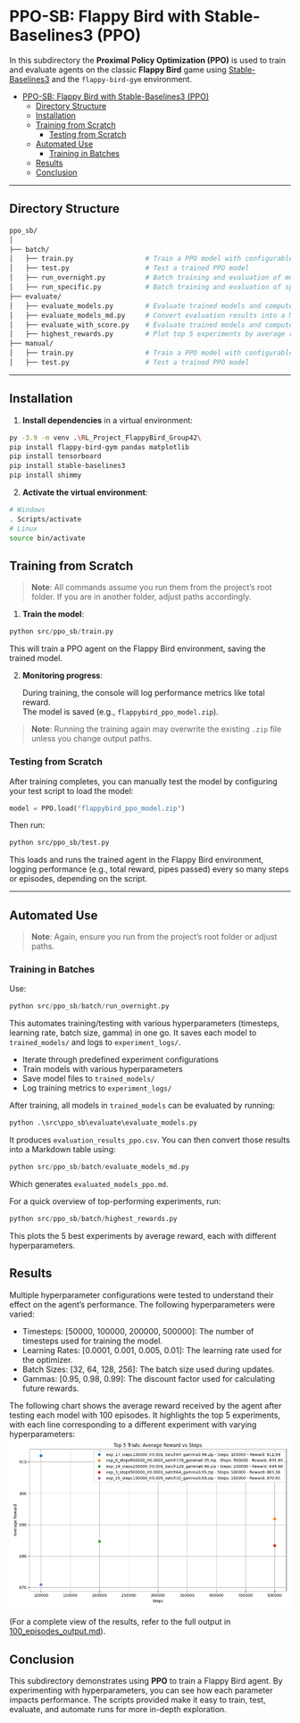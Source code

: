 #  PPO-SB: Flappy Bird with Stable-Baselines3 (PPO)

In this subdirectory the **Proximal Policy Optimization (PPO)** is used to train and evaluate agents on the classic **Flappy Bird** game using [Stable-Baselines3](https://github.com/DLR-RM/stable-baselines3) and the `flappy-bird-gym` environment.
- [PPO-SB: Flappy Bird with Stable-Baselines3 (PPO)](#ppo-sb-flappy-bird-with-stable-baselines3-ppo)
  - [Directory Structure](#directory-structure)
  - [Installation](#installation)
  - [Training from Scratch](#training-from-scratch)
    - [Testing from Scratch](#testing-from-scratch)
  - [Automated Use](#automated-use)
    - [Training in Batches](#training-in-batches)
  - [Results](#results)
  - [Conclusion](#conclusion)


---

## Directory Structure

```sh
ppo_sb/
│
├── batch/
│   ├── train.py                  # Train a PPO model with configurable hyperparameters
│   ├── test.py                   # Test a trained PPO model
│   ├── run_overnight.py          # Batch training and evaluation of multiple models
│   ├── run_specific.py           # Batch training and evaluation of specific hyperparameters
├── evaluate/
│   ├── evaluate_models.py        # Evaluate trained models and compute metrics
│   ├── evaluate_models_md.py     # Convert evaluation results into a Markdown table
│   ├── evaluate_with_score.py    # Evaluate trained models and compute metrics with passes pipes
│   ├── highest_rewards.py        # Plot top 5 experiments by average reward
├── manual/
│   ├── train.py                  # Train a PPO model with configurable hyperparameters
│   ├── test.py                   # Test a trained PPO model
```

---
## Installation

1. **Install dependencies** in a virtual environment:

```sh
py -3.9 -m venv .\RL_Project_FlappyBird_Group42\
pip install flappy-bird-gym pandas matplotlib
pip install tensorboard
pip install stable-baselines3
pip install shimmy
```

2. **Activate the virtual environment**:

```sh
# Windows
. Scripts/activate
# Linux
source bin/activate
```

## Training from Scratch

> **Note**: All commands assume you run them from the project’s root folder. If you are in another folder, adjust paths accordingly.

1. **Train the model**:

```python
python src/ppo_sb/train.py
```
  This will train a PPO agent on the Flappy Bird environment, saving the trained model. 

2. **Monitoring progress**:

   During training, the console will log performance metrics like total reward.  
   The model is saved (e.g., `flappybird_ppo_model.zip`).

> **Note**: Running the training again may overwrite the existing `.zip` file unless you change output paths.



### Testing from Scratch

After training completes, you can manually test the model by configuring your test script to load the model:

```python
model = PPO.load("flappybird_ppo_model.zip")
```

Then run:
```sh
python src/ppo_sb/test.py
```

This loads and runs the trained agent in the Flappy Bird environment, logging performance (e.g., total reward, pipes passed) every so many steps or episodes, depending on the script.

---

## Automated Use

> **Note**: Again, ensure you run from the project’s root folder or adjust paths.

### Training in Batches

Use:

```python
python src/ppo_sb/batch/run_overnight.py
```

This automates training/testing with various hyperparameters (timesteps, learning rate, batch size, gamma) in one go. It saves each model to `trained_models/` and logs to `experiment_logs/`.

- Iterate through predefined experiment configurations
- Train models with various hyperparameters
- Save model files to `trained_models/`
- Log training metrics to `experiment_logs/`

After training, all models in `trained_models` can be evaluated by running:

```python
python .\src\ppo_sb\evaluate\evaluate_models.py
```

It produces `evaluation_results_ppo.csv`. You can then convert those results into a Markdown table using:

```python
python src/ppo_sb/batch/evaluate_models_md.py
```

Which generates `evaluated_models_ppo.md`.

For a quick overview of top-performing experiments, run:

```python
python src/ppo_sb/batch/highest_rewards.py
```

This plots the 5 best experiments by average reward, each with different hyperparameters.


## Results

Multiple hyperparameter configurations were tested to understand their effect on the agent’s performance. The following hyperparameters were varied:
- Timesteps: [50000, 100000, 200000, 500000]: The number of timesteps used for training the model.
- Learning Rates: [0.0001, 0.001, 0.005, 0.01]: The learning rate used for the optimizer.
- Batch Sizes: [32, 64, 128, 256]: The batch size used during updates.
- Gammas: [0.95, 0.98, 0.99]: The discount factor used for calculating future rewards.

The following chart shows the average reward received by the agent after testing each model with 100 episodes. It highlights the top 5 experiments, with each line corresponding to a different experiment with varying hyperparameters:
![top5-rewards-overview-ppo-sb](../../assets/imgs/ppo-sb-highest-rewards.png)

(For a complete view of the results, refer to the full output in [100_episodes_output.md](./results/100_episodes_output.md)).


## Conclusion

This subdirectory demonstrates using **PPO** to train a Flappy Bird agent. By experimenting with hyperparameters, you can see how each parameter impacts performance. The scripts provided make it easy to train, test, evaluate, and automate runs for more in-depth exploration.